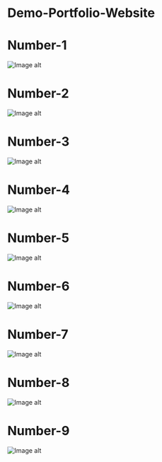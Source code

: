 # Demo-Portfolio-Website
# Number-1
![Image alt]()
# Number-2
![Image alt]()
# Number-3
![Image alt]()
# Number-4
![Image alt]()
# Number-5
![Image alt]()
# Number-6
![Image alt]()
# Number-7
![Image alt]()
# Number-8
![Image alt]()
# Number-9
![Image alt]()
